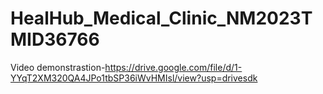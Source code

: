 # HealHub_Medical_Clinic_NM2023TMID36766

Video demonstrastion-https://drive.google.com/file/d/1-YYqT2XM320QA4JPo1tbSP36iWvHMIsl/view?usp=drivesdk
